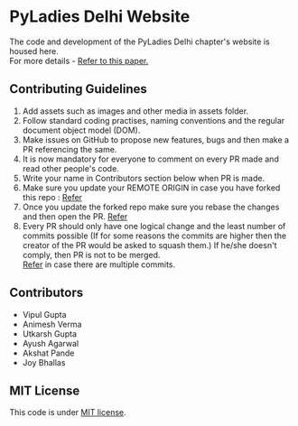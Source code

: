 # PyLadies Delhi Website
The code and development of the PyLadies Delhi chapter's website is housed here.   
For more details - [Refer to this paper.](https://paper.dropbox.com/doc/PyLadies-Delhi-WebD-Project-DXVgM6PN6EJYb7dOobb9l?_tk=share_copylink)

## Contributing Guidelines 
1. Add assets such as images and other media in assets folder. 
2. Follow standard coding practises, naming conventions and the regular document object model (DOM). 
2. Make issues on GitHub to propose new features, bugs and then make a PR referencing the same.
3. It is now mandatory for everyone to comment on every PR made and read other people's code. 
4. Write your name in Contributors section below when PR is made.
5. Make sure you update your REMOTE ORIGIN in case you have forked this repo : [Refer](https://help.github.com/articles/syncing-a-fork/)
6. Once you update the forked repo make sure you rebase the changes and then open the PR. [Refer](http://stackoverflow.com/questions/7244321/how-do-i-update-a-github-forked-repository)
7. Every PR should only have one logical change and the least number of commits possible (If for some reasons the commits are higher then the creator of the PR would be asked to squash them.) If he/she doesn't comply, then PR is not to be merged.     
[Refer](https://makandracards.com/makandra/527-squash-several-git-commits-into-a-single-commit
) in case there are multiple commits. 

## Contributors
- Vipul Gupta
- Animesh Verma
- Utkarsh Gupta
- Ayush Agarwal 
- Akshat Pande
- Joy Bhallas

## MIT License 
This code is under [MIT license](https://github.com/vipulgupta2048/Pyladies-delhi-website/blob/master/LICENSE).
